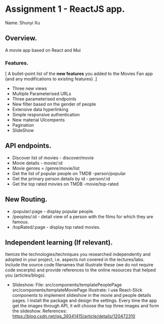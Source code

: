 # Assignment 1 - ReactJS app.

Name: Shunyi Xu

## Overview.

A movie app based on React and Mui

### Features.
[ A bullet-point list of the __new features__ you added to the Movies Fan app (and any modifications to existing features) .]

+ Three new views
+ Multiple Parameterised URLs
+ Three parameterised endpoints
+ New filter based on the gender of people
+ Extensive data hyperlinking
+ Simple responsive authentication
+ New material UIcompents
+ Pagination
+ SlideShow

## API endpoints.

+ Discover list of movies - discover/movie
+ Movie details - movie/:id
+ Movie genres = /genre/movie/list
+ Get the list of popular people on TMDB -person/popular
+ Get the primary person details by id - person/:id
+ Get the top rated movies on TMDB -movie/top-rated

## New Routing.

+ /popular/:page - display popular people.
+ /peoples/:id - detail view of a person with the films for which they are famous.
+ /topRated/:page - display top rated movies.

## Independent learning (If relevant).

Itemize the technologies/techniques you researched independently and adopted in your project, 
i.e. aspects not covered in the lectures/labs. Include the source code filenames that illustrate these 
(we do not require code excerpts) and provide references to the online resources that helped you (articles/blogs).

+ Slideshow:
File:
    src/components/templatePeoplePage
    src/components/templateMoviePage
Illustrate:
    I use React-Slick components to implement slideshow in the movie and people details pages. I install the package and design the settings. Every time the app get the images through API, it will choose the top three images and form the slideshow.
References:
    https://blog.csdn.net/qq_39341415/article/details/120472310
    